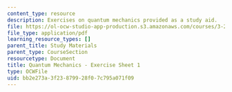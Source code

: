 ```yaml
---
content_type: resource
description: Exercises on quantum mechanics provided as a study aid.
file: https://ol-ocw-studio-app-production.s3.amazonaws.com/courses/3-23-electrical-optical-and-magnetic-properties-of-materials-fall-2007/bb2e273a3f23879928f07c795a071f09_qm1.pdf
file_type: application/pdf
learning_resource_types: []
parent_title: Study Materials
parent_type: CourseSection
resourcetype: Document
title: Quantum Mechanics - Exercise Sheet 1
type: OCWFile
uid: bb2e273a-3f23-8799-28f0-7c795a071f09
---
```

